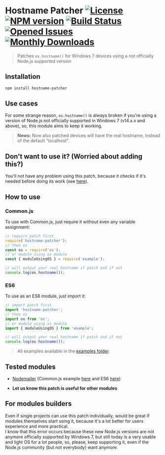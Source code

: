 # Hostname Patcher [![License][LicenseIMGURL]][LicenseURL] [![NPM version][NPMIMGURL]][NPMURL] [![Build Status][BuildStatusIMGURL]][BuildStatusURL] [![Opened Issues][IssuesIMGURL]][IssuesURL] [![Monthly Downloads][DownloadsIMGURL]][NPMURL]

[NPMURL]: https://npmjs.org/package/hostname-patcher "npm"
[NPMIMGURL]: https://img.shields.io/npm/v/hostname-patcher.svg?style=flat
[BuildStatusURL]: https://github.com/Bellisario/hostname-patcher/actions/workflows/publish.yml "Publish Status"
[BuildStatusIMGURL]: https://github.com/Bellisario/hostname-patcher/workflows/Publish/badge.svg
[LicenseURL]: https://github.com/Bellisario/hostname-patcher/LICENSE "MIT License"
[LicenseIMGURL]: https://img.shields.io/github/license/Bellisario/hostname-patcher
[IssuesURL]: https://github.com/Bellisario/hostname-patcher/issues "Opened Issues"
[IssuesIMGURL]: https://img.shields.io/github/issues/Bellisario/hostname-patcher
[DownloadsIMGURL]: https://img.shields.io/npm/dm/hostname-patcher "Monthly Downloads"

> Patches `os.hostname()` for Windows 7 devices using a not officially Node.js supported version

## Installation

```bash
npm install hostname-patcher
```

## Use cases

For some strange reason, `os.hostname()` is always broken if you're using a version of Node.js not officially supported in Windows 7 (v14.x.x and above), so, this module aims to keep it working.

> __News:__ Now also patched devices will have the real hostname, instead of the default "localhost".

## Don't want to use it? (Worried about adding this?)

You'll not have any problem using this patch, because it checks if it's needed before doing its work (see [here](https://github.com/Bellisario/hostname-patcher/blob/39645b3ba7a99aca39f60f59e7f51e2124522994/lib/index.js#L6)).

## How to use

### Common.js
To use with Common.js, just require it without even any variable assignment:

```js
// require patch first
require('hostname-patcher');
// then os
const os = require('os');
// or module using os module
const { moduleUsingOS } = require('example');

// will output your real hostname if patch and if not
console.log(os.hostname());
```

### ES6

To use as an ES6 module, just import it:

```js
// import patch first
import 'hostname-patcher';
// then os
import os from 'os';
// or module using os module
import { moduleUsingOS } from 'example';

// will output your real hostname if patch and if not
console.log(os.hostname());
```

> All examples available in the [examples folder](https://github.com/Bellisario/hostname-patcher/tree/master/examples).

## Tested modules

- [Nodemailer](https://github.com/nodemailer/nodemailer) (Common.js example [here](https://github.com/Bellisario/hostname-patcher/blob/master/examples/Common.js/nodemailer.js) and ES6 [here](https://github.com/Bellisario/hostname-patcher/blob/master/examples/ES6/nodemailer.mjs))

- __Let us know this patch is useful for other modules__

## For modules builders

Even if single projects can use this patch individually, would be great if modules themselves start using it, because it's a lot better for users experience and more practical.\
I know that this error occurs because these new Node.js versions are not anymore officially supported by Windows 7, but still today is a very usable and light OS for a lot people, so, please, keep supporting it, even if the Node.js community (but not everybody) want anymore.
